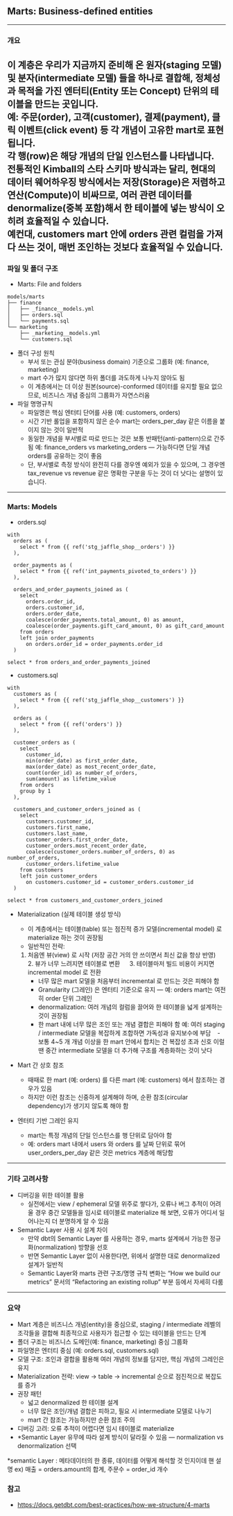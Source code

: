 ## Marts: Business-defined entities
----
### 개요
이 계층은 우리가 지금까지 준비해 온 원자(staging 모델) 및 분자(intermediate 모델) 들을 하나로 결합해, 정체성과 목적을 가진 엔터티(Entity 또는 Concept) 단위의 테이블을 만드는 곳입니다.  
예: 주문(order), 고객(customer), 결제(payment), 클릭 이벤트(click event) 등 각 개념이 고유한 mart로 표현됩니다.  
각 행(row)은 해당 개념의 단일 인스턴스를 나타냅니다.  
전통적인 Kimball의 스타 스키마 방식과는 달리, 현대의 데이터 웨어하우징 방식에서는 저장(Storage)은 저렴하고 연산(Compute)이 비싸므로, 여러 관련 데이터를 denormalize(중복 포함)해서 한 테이블에 넣는 방식이 오히려 효율적일 수 있습니다.  
예컨대, customers mart 안에 orders 관련 컬럼을 가져다 쓰는 것이, 매번 조인하는 것보다 효율적일 수 있습니다.  
----
### 파일 및 폴더 구조
- Marts: File and folders
```
models/marts
├── finance
│   ├── _finance__models.yml
│   ├── orders.sql
│   └── payments.sql
└── marketing
    ├── _marketing__models.yml
    └── customers.sql
```
- 폴더 구성 원칙
    - 부서 또는 관심 분야(business domain) 기준으로 그룹화 (예: finance, marketing)
    - mart 수가 많지 않다면 하위 폴더를 과도하게 나누지 않아도 됨
    - 이 계층에서는 더 이상 원본(source)-conformed 데이터를 유지할 필요 없으므로, 비즈니스 개념 중심의 그룹화가 자연스러움
- 파일 명명규칙
    - 파일명은 핵심 엔터티 단어를 사용 (예: customers, orders)
    - 시간 기반 롤업을 포함하지 않은 순수 mart는 orders_per_day 같은 이름을 붙이지 않는 것이 일반적
    - 동일한 개념을 부서별로 따로 만드는 것은 보통 반패턴(anti-pattern)으로 간주됨 예: finance_orders vs marketing_orders — 가능하다면 단일 개념 orders를 공유하는 것이 좋음
    - 단, 부서별로 측정 방식이 완전히 다를 경우엔 예외가 있을 수 있으며, 그 경우엔 tax_revenue vs revenue 같은 명확한 구분을 두는 것이 더 낫다는 설명이 있습니다.  
  
----
### Marts: Models
- orders.sql
```
with
  orders as (
    select * from {{ ref('stg_jaffle_shop__orders') }}
  ),

  order_payments as (
    select * from {{ ref('int_payments_pivoted_to_orders') }}
  ),

  orders_and_order_payments_joined as (
    select
      orders.order_id,
      orders.customer_id,
      orders.order_date,
      coalesce(order_payments.total_amount, 0) as amount,
      coalesce(order_payments.gift_card_amount, 0) as gift_card_amount
    from orders
    left join order_payments
      on orders.order_id = order_payments.order_id
  )

select * from orders_and_order_payments_joined
```
- customers.sql
```
with
  customers as (
    select * from {{ ref('stg_jaffle_shop__customers') }}
  ),

  orders as (
    select * from {{ ref('orders') }}
  ),

  customer_orders as (
    select
      customer_id,
      min(order_date) as first_order_date,
      max(order_date) as most_recent_order_date,
      count(order_id) as number_of_orders,
      sum(amount) as lifetime_value
    from orders
    group by 1
  ),

  customers_and_customer_orders_joined as (
    select
      customers.customer_id,
      customers.first_name,
      customers.last_name,
      customer_orders.first_order_date,
      customer_orders.most_recent_order_date,
      coalesce(customer_orders.number_of_orders, 0) as number_of_orders,
      customer_orders.lifetime_value
    from customers
    left join customer_orders
      on customers.customer_id = customer_orders.customer_id
  )

select * from customers_and_customer_orders_joined
```
- Materialization (실제 테이블 생성 방식)
    - 이 계층에서는 테이블(table) 또는 점진적 증가 모델(incremental model) 로 materialize 하는 것이 권장됨
    - 일반적인 전략:
    1. 처음엔 뷰(view) 로 시작 (저장 공간 거의 안 쓰이면서 최신 값을 항상 반영)
    2. 뷰가 너무 느려지면 테이블로 변환
    3. 테이블마저 빌드 비용이 커지면 incremental model 로 전환
        - 너무 많은 mart 모델을 처음부터 incremental 로 만드는 것은 피해야 함
        - Granularity (그레인) 은 엔터티 기준으로 유지 — 예: orders mart는 여전히 order 단위 그레인
        - denormalization: 여러 개념의 컬럼을 끌어와 한 테이블을 넓게 설계하는 것이 권장됨
        - 한 mart 내에 너무 많은 조인 또는 개념 결합은 피해야 함 예: 여러 staging / intermediate 모델을 복잡하게 조합하면 가독성과 유지보수에 부담
        - 보통 4~5 개 개념 이상을 한 mart 안에서 합치는 건 복잡성 초과 신호 이럴 땐 중간 intermediate 모델을 더 추가해 구조를 계층화하는 것이 낫다

- Mart 간 상호 참조
    - 때때로 한 mart (예: orders) 를 다른 mart (예: customers) 에서 참조하는 경우가 있음
    - 하지만 이런 참조는 신중하게 설계해야 하며, 순환 참조(circular dependency)가 생기지 않도록 해야 함
- 엔터티 기반 그레인 유지
    - mart는 특정 개념의 단일 인스턴스를 행 단위로 담아야 함
    - 예: orders mart 내에서 users 와 orders 를 날짜 단위로 묶어 user_orders_per_day 같은 것은 metrics 계층에 해당함  
----
### 기타 고려사항
- 디버깅을 위한 테이블 활용
    - 실전에서는 view / ephemeral 모델 위주로 쌓다가, 오류나 버그 추적이 어려울 경우 중간 모델들을 임시로 테이블로 materialize 해 보면, 오류가 어디서 일어나는지 더 분명하게 알 수 있음
- Semantic Layer 사용 시 설계 차이
    - 만약 dbt의 Semantic Layer 를 사용하는 경우, marts 설계에서 가능한 정규화(normalization) 방향을 선호
    - 반면 Semantic Layer 없이 사용한다면, 위에서 설명한 대로 denormalized 설계가 일반적
    - Semantic Layer와 marts 관련 구조/명명 규칙 변화는 “How we build our metrics” 문서의 “Refactoring an existing rollup” 부분 등에서 자세히 다룸  
----
### 요약
- Mart 계층은 비즈니스 개념(entity)을 중심으로, staging / intermediate 레벨의 조각들을 결합해 최종적으로 사용자가 접근할 수 있는 테이블을 만드는 단계
- 폴더 구조는 비즈니스 도메인(예: finance, marketing) 중심 그룹화
- 파일명은 엔터티 중심 (예: orders.sql, customers.sql)
- 모델 구조: 조인과 결합을 활용해 여러 개념의 정보를 담지만, 핵심 개념의 그레인은 유지
- Materialization 전략: view → table → incremental 순으로 점진적으로 복잡도를 증가
- 권장 패턴
    - 넓고 denormalized 한 테이블 설계
    - 너무 많은 조인/개념 결합은 피하고, 필요 시 intermediate 모델로 나누기
    - mart 간 참조는 가능하지만 순환 참조 주의
- 디버깅 고려: 오류 추적이 어렵다면 임시 테이블로 materialize
- *Semantic Layer 유무에 따라 설계 방식이 달라질 수 있음 — normalization vs denormalization 선택
  
*semantic Layer : 메타데이터의 한 종류, 데이터를 어떻게 해석할 것 인지이데 핸 설명 ex) 매출 = orders.amount의 합계, 주문수 = order_id 개수
### 참고
- https://docs.getdbt.com/best-practices/how-we-structure/4-marts